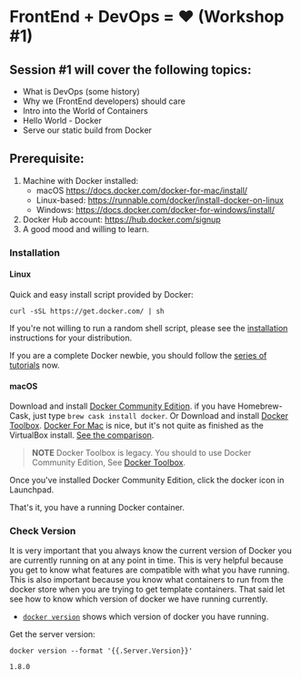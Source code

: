 # FrontEnd + DevOps = ❤️ (Workshop #1)


## Session #1 will cover the following topics:
- What is DevOps (some history)
- Why we (FrontEnd developers) should care
- Intro into the World of Containers
- Hello World - Docker
- Serve our static build from Docker


## Prerequisite:
1) Machine with Docker installed:
    - macOS https://docs.docker.com/docker-for-mac/install/
    - Linux-based: https://runnable.com/docker/install-docker-on-linux
    - Windows: https://docs.docker.com/docker-for-windows/install/
2) Docker Hub account: https://hub.docker.com/signup
3) A good mood and willing to learn.



### Installation

#### Linux

Quick and easy install script provided by Docker:

```
curl -sSL https://get.docker.com/ | sh
```

If you're not willing to run a random shell script, please see the [installation](https://docs.docker.com/engine/installation/linux/) instructions for your distribution.

If you are a complete Docker newbie, you should follow the [series of tutorials](https://docs.docker.com/engine/getstarted/) now.

#### macOS

Download and install [Docker Community Edition](https://www.docker.com/community-edition). if you have Homebrew-Cask, just type `brew cask install docker`. Or Download and install [Docker Toolbox](https://docs.docker.com/toolbox/overview/).  [Docker For Mac](https://docs.docker.com/docker-for-mac/) is nice, but it's not quite as finished as the VirtualBox install.  [See the comparison](https://docs.docker.com/docker-for-mac/docker-toolbox/).

> **NOTE** Docker Toolbox is legacy. You should to use Docker Community Edition, See [Docker Toolbox](https://docs.docker.com/toolbox/overview/).

Once you've installed Docker Community Edition, click the docker icon in Launchpad. 

That's it, you have a running Docker container.

### Check Version

It is very important that you always know the current version of Docker you are currently running on at any point in time.
This is very helpful because you get to know what features are compatible with what you have running. 
This is also important because you know what containers to run from the docker store when you are trying to get template containers. 
That said let see how to know which version of docker we have running currently.


* [`docker version`](https://docs.docker.com/engine/reference/commandline/version/) shows which version of docker you have running.

Get the server version:

```
docker version --format '{{.Server.Version}}'

1.8.0
```
